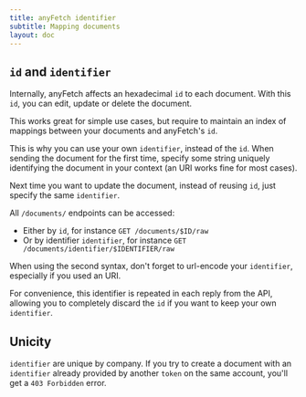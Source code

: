 ```yaml
---
title: anyFetch identifier
subtitle: Mapping documents
layout: doc
---
```


## `id` and `identifier`
Internally, anyFetch affects an hexadecimal `id` to each document. With this `id`, you can edit, update or delete the document.

This works great for simple use cases, but require to maintain an index of mappings between your documents and anyFetch's `id`.

This is why you can use your own `identifier`, instead of the `id`. When sending the document for the first time, specify some string uniquely identifying the document in your context (an URI works fine for most cases).

Next time you want to update the document, instead of reusing `id`, just specify the same `identifier`.

All `/documents/` endpoints can be accessed:

* Either by `id`, for instance `GET /documents/$ID/raw`
* Or by identifier `identifier`, for instance `GET /documents/identifier/$IDENTIFIER/raw`

When using the second syntax, don't forget to url-encode your `identifier`, especially if you used an URI.

For convenience, this identifier is repeated in each reply from the API, allowing you to completely discard the `id` if you want to keep your own `identifier`.

## Unicity
`identifier` are unique by company. If you try to create a document with an `identifier` already provided by another `token` on the same account, you'll get a `403 Forbidden` error.
